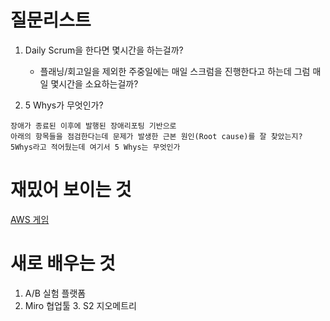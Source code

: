# 질문리스트

1. Daily Scrum을 한다면 몇시간을 하는걸까?
   - 플래닝/회고일을 제외한 주중일에는 매일 스크럼을 진행한다고 하는데 그럼 매일 몇시간을 소요하는걸까? 

2. 5 Whys가 무엇인가?
```text
장애가 종료된 이후에 발행된 장애리포팅 기반으로 
아래의 항목들을 점검한다는데 문제가 발생한 근본 원인(Root cause)를 잘 찾았는지? 
5Whys라고 적어뒀는데 여기서 5 Whys는 무엇인가
```

# 재밌어 보이는 것

[AWS 게임](https://www.bucketplace.com/post/2021-10-08-%EC%98%A4%EB%8A%98%EC%9D%98%EC%A7%91%EC%97%90-aws-gameday%EA%B0%80-%EC%B0%BE%EC%95%84%EC%99%94%EC%96%B4%EC%9A%94/)

# 새로 배우는 것

1. A/B 실험 플랫폼
2. Miro 협업툴
   3. S2 지오메트리 


